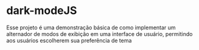 # dark-modeJS
Esse projeto é uma demonstração básica de como implementar um alternador de modos de exibição em uma interface de usuário, permitindo aos usuários escolherem sua preferência de tema
